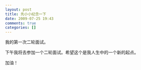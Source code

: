 ```yaml
---
layout: post
title: 先小小纪念一下
date: 2009-07-25 19:43
comments: true
categories: []
---
```

<p>我的第一次二轮面试。</p>
<p>下午我将去参加一个二轮面试。希望这个是我人生中的一个新的起点。</p>
<p>加油！</p>
